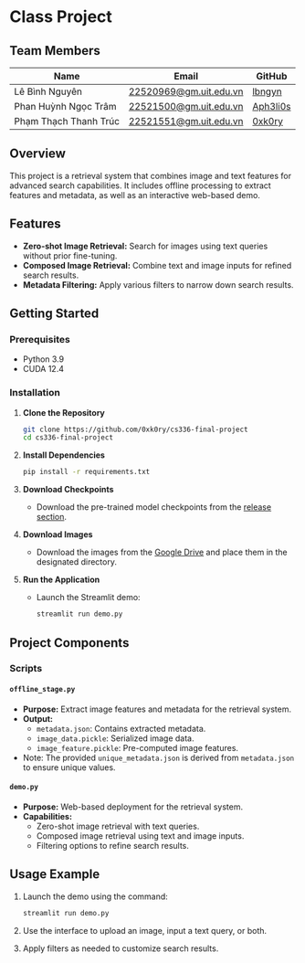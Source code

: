 # Class Project

## Team Members
| Name                  | Email                  | GitHub                                  |
|-----------------------|------------------------|-----------------------------------------|
| Lê Bình Nguyên         | 22520969@gm.uit.edu.vn  | [lbngyn](https://github.com/lbngyn)     |
| Phan Huỳnh Ngọc Trâm   | 22521500@gm.uit.edu.vn  | [Aph3li0s](https://github.com/Aph3li0s) |
| Phạm Thạch Thanh Trúc  | 22521551@gm.uit.edu.vn  | [0xk0ry](https://github.com/0xk0ry)     |

## Overview
This project is a retrieval system that combines image and text features for advanced search capabilities. It includes offline processing to extract features and metadata, as well as an interactive web-based demo.

## Features
- **Zero-shot Image Retrieval:** Search for images using text queries without prior fine-tuning.
- **Composed Image Retrieval:** Combine text and image inputs for refined search results.
- **Metadata Filtering:** Apply various filters to narrow down search results.

## Getting Started
### Prerequisites
- Python 3.9
- CUDA 12.4

### Installation
1. **Clone the Repository**
   ```bash
   git clone https://github.com/0xk0ry/cs336-final-project
   cd cs336-final-project
   ```

2. **Install Dependencies**
   ```bash
   pip install -r requirements.txt
   ```

3. **Download Checkpoints**
   - Download the pre-trained model checkpoints from the [release section](https://github.com/0xk0ry/cs336-final-project/releases/tag/release).

4. **Download Images**
   - Download the images from the [Google Drive](https://drive.google.com/file/d/1g6YUXX9hVENBmoPiYxj25G6YfPObnm4W/view?usp=sharing) and place them in the designated directory.

5. **Run the Application**
   - Launch the Streamlit demo:
     ```bash
     streamlit run demo.py
     ```

## Project Components
### Scripts
#### `offline_stage.py`
- **Purpose:** Extract image features and metadata for the retrieval system.
- **Output:**
  - `metadata.json`: Contains extracted metadata.
  - `image_data.pickle`: Serialized image data.
  - `image_feature.pickle`: Pre-computed image features.
- Note: The provided `unique_metadata.json` is derived from `metadata.json` to ensure unique values.

#### `demo.py`
- **Purpose:** Web-based deployment for the retrieval system.
- **Capabilities:**
  - Zero-shot image retrieval with text queries.
  - Composed image retrieval using text and image inputs.
  - Filtering options to refine search results.

## Usage Example
1. Launch the demo using the command:
   ```bash
   streamlit run demo.py
   ```

2. Use the interface to upload an image, input a text query, or both.

3. Apply filters as needed to customize search results.